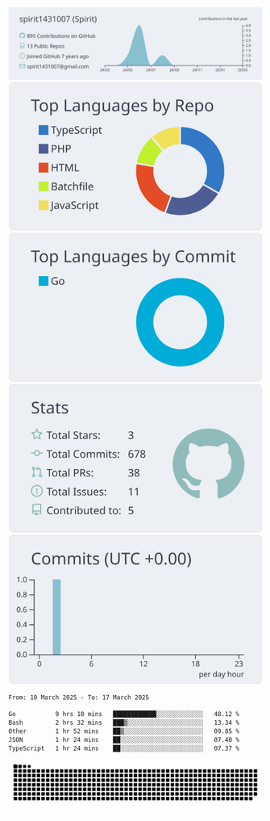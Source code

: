 [![](https://raw.githubusercontent.com/spirit1431007/spirit1431007/master/profile-summary-card-output/nord_bright/0-profile-details.svg)](https://git.io/spiritx)
[![](https://raw.githubusercontent.com/spirit1431007/spirit1431007/master/profile-summary-card-output/nord_bright/1-repos-per-language.svg)](https://git.io/spiritx) [![](https://raw.githubusercontent.com/spirit1431007/spirit1431007/master/profile-summary-card-output/nord_bright/2-most-commit-language.svg)](https://git.io/spiritx)
[![](https://raw.githubusercontent.com/spirit1431007/spirit1431007/master/profile-summary-card-output/nord_bright/3-stats.svg)](https://git.io/spiritx) [![](https://raw.githubusercontent.com/spirit1431007/spirit1431007/master/profile-summary-card-output/nord_bright/4-productive-time.svg)](https://git.io/spiritx)

<!--START_SECTION:waka-->

```txt
From: 10 March 2025 - To: 17 March 2025

Go           9 hrs 10 mins   ████████████░░░░░░░░░░░░░   48.12 %
Bash         2 hrs 32 mins   ███▒░░░░░░░░░░░░░░░░░░░░░   13.34 %
Other        1 hr 52 mins    ██▒░░░░░░░░░░░░░░░░░░░░░░   09.85 %
JSON         1 hr 24 mins    ██░░░░░░░░░░░░░░░░░░░░░░░   07.40 %
TypeScript   1 hr 24 mins    ██░░░░░░░░░░░░░░░░░░░░░░░   07.37 %
```

<!--END_SECTION:waka-->

![contribution](https://github.com/spirit1431007/spirit1431007/blob/output/github-contribution-grid-snake.svg)
